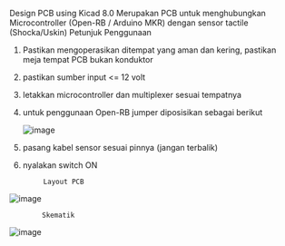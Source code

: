 Design PCB using Kicad 8.0
Merupakan PCB untuk menghubungkan Microcontroller (Open-RB / Arduino MKR) dengan sensor tactile (Shocka/Uskin)
Petunjuk Penggunaan
1. Pastikan mengoperasikan ditempat yang aman dan kering, pastikan meja tempat PCB bukan konduktor
2. pastikan sumber input <= 12 volt
3. letakkan microcontroller dan multiplexer sesuai tempatnya
4. untuk penggunaan Open-RB jumper diposisikan sebagai berikut
   
   ![image](https://github.com/user-attachments/assets/bb640125-1d7b-4d1e-867f-bbb9a7dd9162)
5. pasang kabel sensor sesuai pinnya (jangan terbalik)
6. nyalakan switch ON

            Layout PCB
![image](https://github.com/user-attachments/assets/999ec6aa-2af5-45ce-a304-70dbe494a8b0)

            Skematik
![image](https://github.com/user-attachments/assets/887a6f09-57c5-43b9-9b09-8533af37ac9a)



